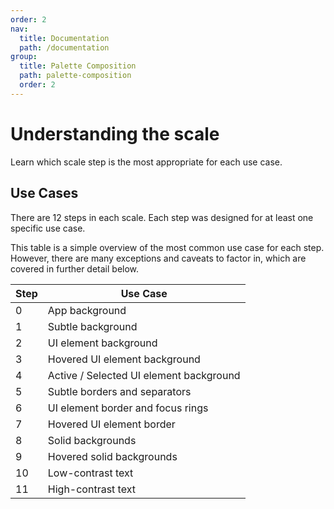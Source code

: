 ```yaml
---
order: 2
nav:
  title: Documentation
  path: /documentation
group:
  title: Palette Composition
  path: palette-composition
  order: 2
---
```


# Understanding the scale

Learn which scale step is the most appropriate for each use case.

## Use Cases

There are 12 steps in each scale. Each step was designed for at least one specific use case.

This table is a simple overview of the most common use case for each step. However, there are many exceptions and caveats to factor in, which are covered in further detail below.

| Step | Use Case                                |
| ---- | --------------------------------------- |
| 0    | App background                          |
| 1    | Subtle background                       |
| 2    | UI element background                   |
| 3    | Hovered UI element background           |
| 4    | Active / Selected UI element background |
| 5    | Subtle borders and separators           |
| 6    | UI element border and focus rings       |
| 7    | Hovered UI element border               |
| 8    | Solid backgrounds                       |
| 9    | Hovered solid backgrounds               |
| 10   | Low-contrast text                       |
| 11   | High-contrast text                      |
